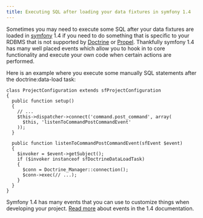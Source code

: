 ```yaml
---
title: Executing SQL after loading your data fixtures in symfony 1.4
---
```

<p>Sometimes you may need to execute some SQL after your data fixtures are loaded in <a href="http://www.symfony-project.org" target="_blank">symfony</a> 1.4 if you need to do something that is specific to your RDBMS that is not supported by <a href="http://www.doctrine-project.org" target="_blank">Doctrine</a> or <a href="http://www.propelorm.org" target="_blank">Propel</a>. Thankfully symfony 1.4 has many well placed events which allow you to hook in to core functionality and execute your own code when certain actions are performed.</p>

<p>Here is an example where you execute some manually SQL statements after the doctrine:data-load task:</p>

<pre><code>class ProjectConfiguration extends sfProjectConfiguration
{
  public function setup()
  {
    // ...
    $this-&gt;dispatcher-&gt;connect('command.post_command', array(
      $this, 'listenToCommandPostCommandEvent'
    ));
  }

  public function listenToCommandPostCommandEvent(sfEvent $event)
  {
    $invoker = $event-&gt;getSubject();
    if ($invoker instanceof sfDoctrineDataLoadTask)
    {
      $conn = Doctrine_Manager::connection();
      $conn-&gt;exec(// ...);
    }
  }
}
</code></pre>

<p>Symfony 1.4 has many events that you can use to customize things when developing your project. <a href="http://www.symfony-project.org/reference/1_4/en/15-Events" target="_blank">Read more</a> about events in the 1.4 documentation.</p>